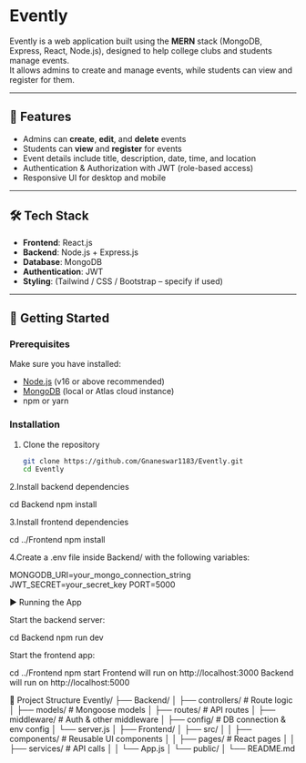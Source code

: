 # Evently

Evently is a web application built using the **MERN** stack (MongoDB, Express, React, Node.js), designed to help college clubs and students manage events.  
It allows admins to create and manage events, while students can view and register for them.

---

## 📌 Features

- Admins can **create**, **edit**, and **delete** events  
- Students can **view** and **register** for events  
- Event details include title, description, date, time, and location  
- Authentication & Authorization with JWT (role-based access)  
- Responsive UI for desktop and mobile  

---

## 🛠️ Tech Stack

- **Frontend**: React.js  
- **Backend**: Node.js + Express.js  
- **Database**: MongoDB  
- **Authentication**: JWT  
- **Styling**: (Tailwind / CSS / Bootstrap – specify if used)  

---

## 🚀 Getting Started

### Prerequisites

Make sure you have installed:

- [Node.js](https://nodejs.org/) (v16 or above recommended)  
- [MongoDB](https://www.mongodb.com/) (local or Atlas cloud instance)  
- npm or yarn  

### Installation

1. Clone the repository  

   ```bash
   git clone https://github.com/Gnaneswar1183/Evently.git
   cd Evently
2.Install backend dependencies

cd Backend
npm install

3.Install frontend dependencies

cd ../Frontend
npm install

4.Create a .env file inside Backend/ with the following variables:

MONGODB_URI=your_mongo_connection_string
JWT_SECRET=your_secret_key
PORT=5000

▶️ Running the App

Start the backend server:

cd Backend
npm run dev

Start the frontend app:

cd ../Frontend
npm start
Frontend will run on http://localhost:3000
Backend will run on http://localhost:5000

📂 Project Structure
Evently/
├── Backend/
│   ├── controllers/    # Route logic
│   ├── models/         # Mongoose models
│   ├── routes/         # API routes
│   ├── middleware/     # Auth & other middleware
│   ├── config/         # DB connection & env config
│   └── server.js
│
├── Frontend/
│   ├── src/
│   │   ├── components/ # Reusable UI components
│   │   ├── pages/      # React pages
│   │   ├── services/   # API calls
│   │   └── App.js
│   └── public/
│
└── README.md

